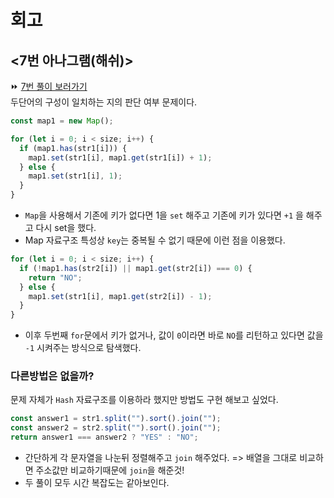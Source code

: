# 회고

## <7번 아나그램(해쉬)>

⏩ [7번 풀이 보러가기](<https://github.com/Croossh/TS_CodingTest/blob/f19d7bf8e093fc4ebbaab56c2afc0e79fb068ff4/Section05/07_%EC%95%84%EB%82%98%EA%B7%B8%EB%9E%A8(%ED%95%B4%EC%89%AC).ts>)<br>
두단어의 구성이 일치하는 지의 판단 여부 문제이다.<br>

```typescript
const map1 = new Map();

for (let i = 0; i < size; i++) {
  if (map1.has(str1[i])) {
    map1.set(str1[i], map1.get(str1[i]) + 1);
  } else {
    map1.set(str1[i], 1);
  }
}
```

- `Map`을 사용해서 기존에 키가 없다면 1을 `set` 해주고 기존에 키가 있다면 `+1` 을 해주고 다시 set을 했다.<br>
- Map 자료구조 특성상 `key`는 중복될 수 없기 때문에 이런 점을 이용했다.

```typescript
for (let i = 0; i < size; i++) {
  if (!map1.has(str2[i]) || map1.get(str2[i]) === 0) {
    return "NO";
  } else {
    map1.set(str1[i], map1.get(str2[i]) - 1);
  }
}
```

- 이후 두번째 `for`문에서 키가 없거나, 값이 `0`이라면 바로 `NO`를 리턴하고 있다면 값을 `-1` 시켜주는 방식으로 탐색했다.

### 다른방법은 없을까?

문제 자체가 `Hash` 자료구조를 이용하라 했지만 방법도 구현 해보고 싶었다.

```typescript
const answer1 = str1.split("").sort().join("");
const answer2 = str2.split("").sort().join("");
return answer1 === answer2 ? "YES" : "NO";
```

- 간단하게 각 문자열을 나눈뒤 정렬해주고 `join` 해주었다.
  => 배열을 그대로 비교하면 주소값만 비교하기때문에 `join`을 해준것!<br>
- 두 풀이 모두 시간 복잡도는 같아보인다.
